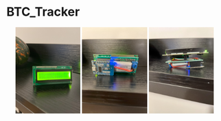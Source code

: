 # BTC_Tracker

<p align="center">
  <img src= "IMG_4234.jpg" width="30%" >
  <img src= "IMG_4239.jpg" width="30%" >
  <img src= "IMG_4233.jpg" width="30%" >
</p>
